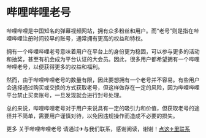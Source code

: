 # 哔哩哔哩老号

哔哩哔哩是中国知名的弹幕视频网站，拥有众多粉丝和用户。而“老号”则是指在哔哩哔哩注册时间较早的账号，通常拥有更高的权益和特权。

拥有一个哔哩哔哩老号意味着用户在平台上的身份更为稳固，可以参与更多的活动和抽奖，甚至有机会成为平台认证的大会员。因此，很多用户都希望拥有一个哔哩哔哩老号，以便获得更多的权益和福利。

然而，由于哔哩哔哩老号的数量有限，因此要想拥有一个老号并不容易。有些用户会选择通过购买或交换的方式获取老号，但这样做存在一定的风险，因为哔哩哔哩平台禁止买卖账号，一旦发现就会进行封号处理。

总的来说，哔哩哔哩老号对于用户来说具有一定的吸引力和价值，但获取老号的途径并不简单，需要用户谨慎对待，以免因违规操作而造成不必要的损失。

更多 关于哔哩哔哩老号 请通过✈与我们联系，感谢阅读，谢谢！[点这✈里联系](https://abc.k02.cc)